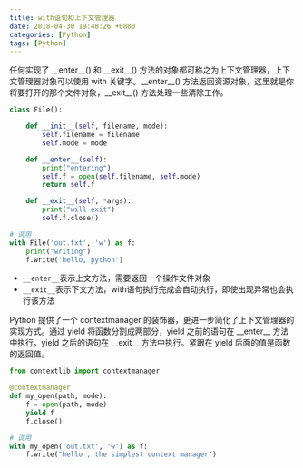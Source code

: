 ```yaml
---
title: with语句和上下文管理器
date: 2018-04-30 19:48:26 +0800
categories: [Python]
tags: [Python]
---
```


任何实现了 \_\_enter\_\_() 和 \_\_exit\_\_() 方法的对象都可称之为上下文管理器，上下文管理器对象可以使用 with 关键字。\_\_enter\_\_() 方法返回资源对象，这里就是你将要打开的那个文件对象，\_\_exit\_\_() 方法处理一些清除工作。

```python
class File():

    def __init__(self, filename, mode):
        self.filename = filename
        self.mode = mode

    def __enter__(self):
        print("entering")
        self.f = open(self.filename, self.mode)
        return self.f

    def __exit__(self, *args):
        print("will exit")
        self.f.close()

# 调用
with File('out.txt', 'w') as f:
    print("writing")
    f.write('hello, python') 
```

- `__enter__`表示上文方法，需要返回一个操作文件对象
- `__exit__`表示下文方法，with语句执行完成会自动执行，即使出现异常也会执行该方法

Python 提供了一个 contextmanager 的装饰器，更进一步简化了上下文管理器的实现方式。通过 yield 将函数分割成两部分，yield 之前的语句在 \_\_enter\_\_ 方法中执行，yield 之后的语句在 \_\_exit\_\_ 方法中执行。紧跟在 yield 后面的值是函数的返回值。  

```python
from contextlib import contextmanager

@contextmanager
def my_open(path, mode):
    f = open(path, mode)
    yield f
    f.close()   

# 调用
with my_open('out.txt', 'w') as f:
    f.write("hello , the simplest context manager") 
```

